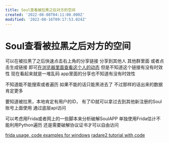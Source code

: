 ```yaml
---
title: Soul查看被拉黑之后对方的空间
created: '2022-08-08T04:11:00.000Z'
modified: '2022-08-16T09:17:53.024Z'
---
```


# Soul查看被拉黑之后对方的空间

可以在被拉黑了之后快速点击右上角的分享链接 分享到其他人 其他群里面 或者点击生成链接 即可[在浏览器里面查看这个人的动态]() 但是不知道这个链接有没有时效性 现在看起来就是一堆乱码 app里面的分享也不知道有没有时效性

不知道能不能搜索或者遍历 如果不能的话只能黑进去了 不过那样的话出来的数据肯定更多

要知道被拉黑，本地肯定有用户的ID， 有了ID就可以拿过去到其他新注册的Soul账号上面使用 通过底层api访问

可以考虑用Frida或者网上的一些脚本来分析破解SoulAPP 单独使用Frida估计不能利用Python遍历 还是需要破解协议证书才可以自由访问

[frida usage, code examples for windows](https://frida.re/docs/examples/windows/)
[radare2 tutorial with code](https://github.com/ifding/radare2-tutorial)

